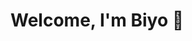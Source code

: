 # Welcome, I'm Biyo 👋

<!--
**PabloEscales/pabloescales** is a ✨ _special_ ✨ repository because its `README.md` (this file) appears on your GitHub profile.

💎 I'm working and improving in the technologies: <img src="https://raw.githubusercontent.com/devicons/devicon/master/icons/rails/rails-original-wordmark.svg" alt="rails" width="40" height="40" style="max-width: 100%;">

📚 And I'm studying:

